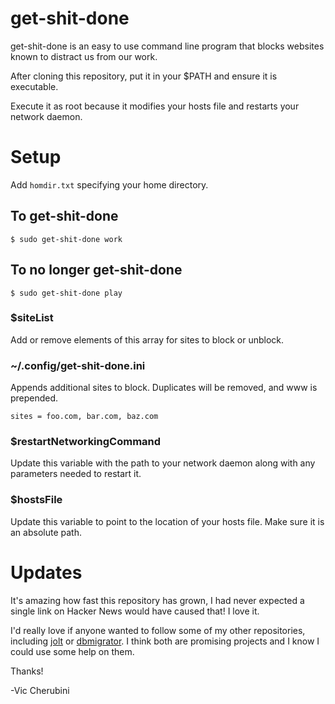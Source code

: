 # get-shit-done

get-shit-done is an easy to use command line program that blocks websites known
to distract us from our work.

After cloning this repository, put it in your $PATH and ensure it is executable.

Execute it as root because it modifies your hosts file and restarts your network
daemon.

# Setup

Add `homdir.txt` specifying your home directory.

## To get-shit-done

    $ sudo get-shit-done work

## To no longer get-shit-done

    $ sudo get-shit-done play

### $siteList

Add or remove elements of this array for sites to block or unblock.

### ~/.config/get-shit-done.ini

Appends additional sites to block. Duplicates will be removed, and www is
prepended.

    sites = foo.com, bar.com, baz.com

### $restartNetworkingCommand

Update this variable with the path to your network daemon along with any
parameters needed to restart it.

### $hostsFile

Update this variable to point to the location of your hosts file. Make sure it
is an absolute path.

# Updates

It's amazing how fast this repository has grown, I had never expected a single
link on Hacker News would have caused that! I love it.

I'd really love if anyone wanted to follow some of my other repositories,
including [jolt](https://github.com/leftnode/jolt) or
[dbmigrator](https://github.com/leftnode/dbmigrator). I think both are promising
projects and I know I could use some help on them.

Thanks!

-Vic Cherubini
